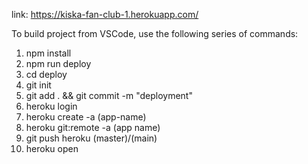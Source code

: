 link: https://kiska-fan-club-1.herokuapp.com/

To build project from VSCode, use the following series of commands: 
1) npm install
2) npm run deploy
3) cd deploy
4) git init
5) git add . && git commit -m "deployment"
6) heroku login
7) heroku create -a (app-name)
8) heroku git:remote -a (app name)
9) git push heroku (master)/(main)
10) heroku open
